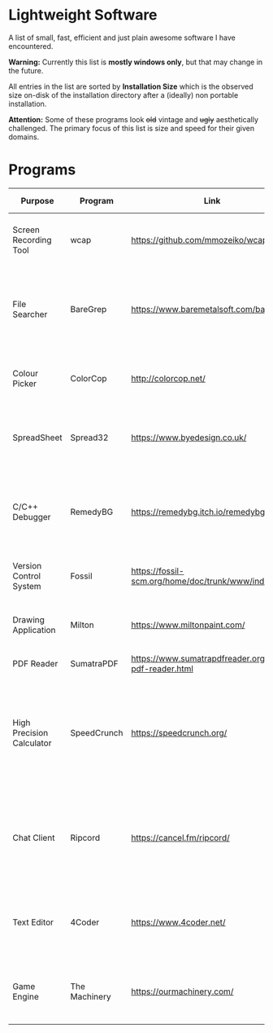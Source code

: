 # Lightweight Software

A list of small, fast, efficient and just plain awesome software I have encountered.  

**Warning:** Currently this list is **mostly windows only**, but that may change in the future.

All entries in the list are sorted by **Installation Size** which is the observed size on-disk of the installation directory after a (ideally) non portable installation. 

**Attention:** Some of these programs look ~~old~~ vintage and ~~ugly~~ aesthetically challenged. The primary focus of this list is size and speed for their given domains.

# Programs
| Purpose     | Program   | Link | Installation Size (MB) | Description 
| ------------ | -------- | ---- | ----------------------- | -----------
| Screen Recording Tool | wcap | https://github.com/mmozeiko/wcap | 0.056 (yes you read that correctly, **56kb**) | A screen capture tool created by Martins Mozeiko
| File Searcher | BareGrep | https://www.baremetalsoft.com/baregrep/ | 0.248  | Able to recursively search files and their contents for specified regular expressions
| Colour Picker | ColorCop | http://colorcop.net/ | 0.828 | System wide **colour** (yes thats how we spell *color*) picker
| SpreadSheet  | Spread32| https://www.byedesign.co.uk/ | 3.97 | Spreadsheet application with basic functionality compatible with xlsx
| C/C++ Debugger| RemedyBG | https://remedybg.itch.io/remedybg | 4.92 | Super awesome C/C++ debugger written by ~~Jesus~~ a single developer
| Version Control System | Fossil | https://fossil-scm.org/home/doc/trunk/www/index.wiki | 5.85 | A VCS thats actually not based on GIT or SVN
| Drawing Application | Milton | https://www.miltonpaint.com/ | 8.55 | Mean and lean (albeit quite limited) drawing application
| PDF Reader | SumatraPDF | https://www.sumatrapdfreader.org/free-pdf-reader.html | 20 | Lightweight PDF viewer
| High Precision Calculator | SpeedCrunch | https://speedcrunch.org/ |  27 | A high precision scientific calculator with a terminal window for all your complex (heh) mathematics
| Chat Client | Ripcord | https://cancel.fm/ripcord/ | 35.7 | A lightweight desktop chat client primarily intended for group-centric chat services like Discord/Slack
| Text Editor | 4Coder | https://www.4coder.net/ | 37.5 | C/C++ editor able to be extended and customized in...you guessed it...C/C++
| Game Engine | The Machinery | https://ourmachinery.com/ | 126 | An entire game engine customizable and extensible in C
